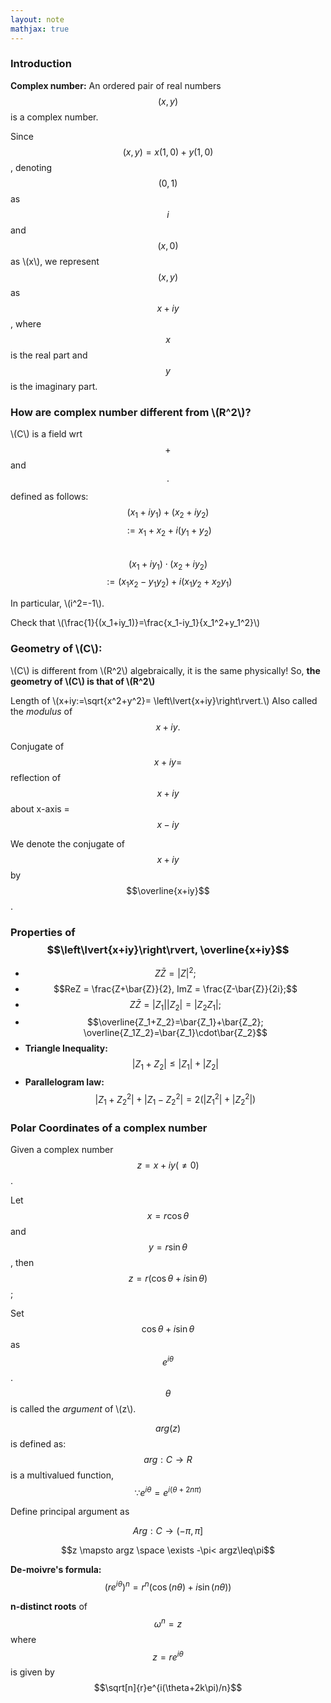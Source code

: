 ```yaml
---
layout: note
mathjax: true
---
```

<!-- Completed! but need to typeset a few properties of polar form -->
### Introduction
**Complex number:**
An ordered pair of real numbers $$(x, y)$$ is a complex number.

Since $$(x, y) = x(1, 0) + y(1, 0)$$, denoting $$(0, 1)$$ as $$i$$ and $$(x, 0)$$ as \\(x\\), we represent $$(x, y)$$ as $$x+iy$$, where $$x$$ is the real part and $$y$$ is the imaginary part.

### How are complex number different from \\(R^2\\)?

\\(C\\) is a field wrt $$+$$ and $$\cdot$$ defined as follows:  
$$
(x_1+iy_1) + (x_2+iy_2) 
$$$$
:= x_1+x_2+i(y_1+y_2)
$$  
$$
(x_1+iy_1) \cdot (x_2+iy_2)
$$$$
:=(x_1x_2-y_1y_2)+i(x_1y_2+x_2y_1)
$$

In particular, \\(i^2=-1\\). 

Check that \\(\frac{1}{(x_1+iy_1)}=\frac{x_1-iy_1}{x_1^2+y_1^2}\\)

### Geometry of \\(C\\):
\\(C\\) is different from \\(R^2\\) algebraically, it is the same physically!
So, **the geometry of \\(C\\) is that of \\(R^2\\)**

Length of \\(x+iy:=\sqrt{x^2+y^2}= \left\lvert{x+iy}\right\rvert.\\) Also called the *modulus* of $$x+iy.$$

Conjugate of $$x+iy=$$ reflection of $$x+iy$$ about x-axis = $$x-iy$$

We denote the conjugate of $$x+iy$$ by $$\overline{x+iy}$$.

### Properties of $$\left\lvert{x+iy}\right\rvert, \overline{x+iy}$$
* $$Z\bar{Z}=\lvert{Z}\rvert^2;$$
* $$ReZ = \frac{Z+\bar{Z}}{2}, ImZ = \frac{Z-\bar{Z}}{2i};$$
* $$Z\bar{Z}=\lvert{Z_1}\rvert\lvert{Z_2}\rvert=\lvert{Z_2Z_1}\rvert;$$
* $$\overline{Z_1+Z_2}=\bar{Z_1}+\bar{Z_2}; \overline{Z_1Z_2}=\bar{Z_1}\cdot\bar{Z_2}$$
* **Triangle Inequality:** $$\lvert{Z_1+Z_2}\rvert\leq\lvert{Z_1}\rvert+\lvert{Z_2}\rvert$$
* **Parallelogram law:** $$\lvert{Z_1+Z_2}^2\rvert+\lvert{Z_1-Z_2}^2\rvert=2(\lvert{Z_1}^2\rvert+\lvert{Z_2}^2\rvert)$$

### Polar Coordinates of a complex number
Given a complex number $$z=x+iy(\neq 0)$$.

Let $$x=r\cos\theta$$ and $$y=r\sin\theta$$, 
then $$z=r(\cos\theta+i\sin\theta)$$;

Set $$\cos\theta+i\sin\theta$$ as $$e^{i\theta}$$. $$\theta$$ is called the *argument* of \\(z\\).

$$arg(z)$$ is defined as:
$$arg:C\rightarrow{R}$$ is a multivalued function, $$\because e^{i\theta}=e^{i(\theta+2n\pi)}$$

Define principal argument as 

$$Arg:C\rightarrow{(-\pi, \pi]}$$

$$z \mapsto argz \space \exists -\pi< argz\leq\pi$$

<!-- Insert properties here! -->
**De-moivre's formula:**
$$(re^{i\theta})^n = r^n(\cos(n\theta)+i\sin(n\theta))$$

**n-distinct roots** of $$\omega^n=z$$ where $$z=re^{i\theta}$$ is given by $$\sqrt[n]{r}e^{i(\theta+2k\pi)/n}$$